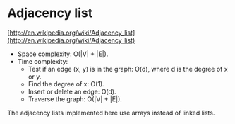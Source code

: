 # Adjacency list

[http://en.wikipedia.org/wiki/Adjacency_list](http://en.wikipedia.org/wiki/Adjacency_list)

* Space complexity: O(|V| + |E|).
* Time complexity:
    * Test if an edge (x, y) is in the graph: O(d), where d is the degree of x or y.
    * Find the degree of x: O(1).
    * Insert or delete an edge: O(d).
    * Traverse the graph: O(|V| + |E|).

The adjacency lists implemented here use arrays instead of linked lists.
